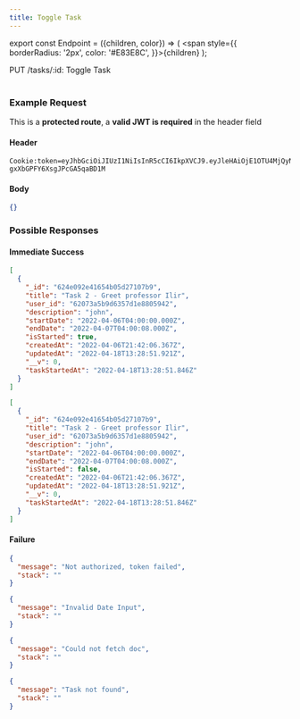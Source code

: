 ```yaml
---
title: Toggle Task
---
```


export const Endpoint = ({children, color}) => ( <span style={{
borderRadius: '2px',
color: '#E83E8C',
}}>{children}</span> );

<Endpoint>PUT /tasks/:id</Endpoint>: Toggle Task <br></br>

### Example Request

This is a **protected route**, a **valid JWT is required** in the header field

#### Header

```
Cookie:token=eyJhbGciOiJIUzI1NiIsInR5cCI6IkpXVCJ9.eyJleHAiOjE1OTU4MjQyNzUsImlhdCI6IjIwMjAtMDctMjdUMDA6MjY6MTUuNzg5NTg0Mi0wNDowMCIsInN1YiI6ImNocmlzIn0.5US2_ITKcfgkpEbfsR-gxXbGPFY6XsgJPcGA5qaBD1M
```

#### Body

```json
{}
```

### Possible Responses

#### Immediate Success

```json
[
  {
    "_id": "624e092e41654b05d27107b9",
    "title": "Task 2 - Greet professor Ilir",
    "user_id": "62073a5b9d6357d1e8805942",
    "description": "john",
    "startDate": "2022-04-06T04:00:00.000Z",
    "endDate": "2022-04-07T04:00:08.000Z",
    "isStarted": true,
    "createdAt": "2022-04-06T21:42:06.367Z",
    "updatedAt": "2022-04-18T13:28:51.921Z",
    "__v": 0,
    "taskStartedAt": "2022-04-18T13:28:51.846Z"
  }
]
```

```json
[
  {
    "_id": "624e092e41654b05d27107b9",
    "title": "Task 2 - Greet professor Ilir",
    "user_id": "62073a5b9d6357d1e8805942",
    "description": "john",
    "startDate": "2022-04-06T04:00:00.000Z",
    "endDate": "2022-04-07T04:00:08.000Z",
    "isStarted": false,
    "createdAt": "2022-04-06T21:42:06.367Z",
    "updatedAt": "2022-04-18T13:28:51.921Z",
    "__v": 0,
    "taskStartedAt": "2022-04-18T13:28:51.846Z"
  }
]
```

#### Failure

```json
{
  "message": "Not authorized, token failed",
  "stack": ""
}
```

```json
{
  "message": "Invalid Date Input",
  "stack": ""
}
```

```json
{
  "message": "Could not fetch doc",
  "stack": ""
}
```

```json
{
  "message": "Task not found",
  "stack": ""
}
```
